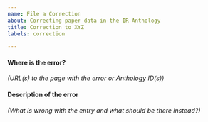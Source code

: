 ```yaml
---
name: File a Correction
about: Correcting paper data in the IR Anthology
title: Correction to XYZ
labels: correction

---
```



#### Where is the error?

_(URL(s) to the page with the error or Anthology ID(s))_



#### Description of the error

_(What is wrong with the entry and what should be there instead?)_

